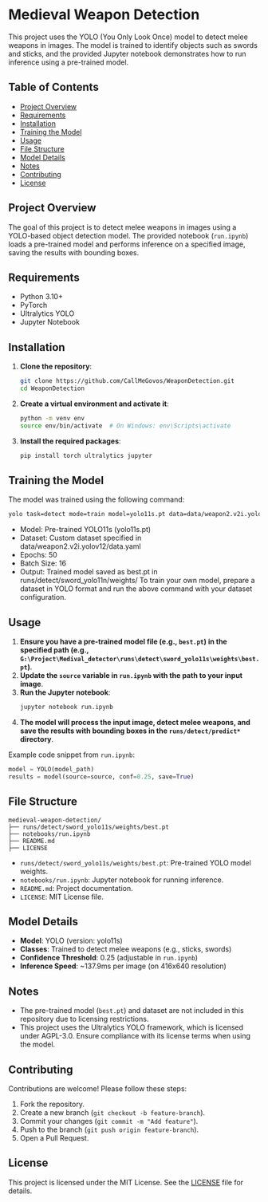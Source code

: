 # Medieval Weapon Detection

This project uses the YOLO (You Only Look Once) model to detect melee weapons in images. The model is trained to identify objects such as swords and sticks, and the provided Jupyter notebook demonstrates how to run inference using a pre-trained model.

## Table of Contents
- [Project Overview](#project-overview)
- [Requirements](#requirements)
- [Installation](#installation)
- [Training the Model](#training-the-model)
- [Usage](#usage)
- [File Structure](#file-structure)
- [Model Details](#model-details)
- [Notes](#notes)
- [Contributing](#contributing)
- [License](#license)

## Project Overview
The goal of this project is to detect melee weapons in images using a YOLO-based object detection model. The provided notebook (`run.ipynb`) loads a pre-trained model and performs inference on a specified image, saving the results with bounding boxes.

## Requirements
- Python 3.10+
- PyTorch
- Ultralytics YOLO
- Jupyter Notebook

## Installation
1. **Clone the repository**:
   ```bash
   git clone https://github.com/CallMeGovos/WeaponDetection.git
   cd WeaponDetection
   ```

2. **Create a virtual environment and activate it**:
   ```bash
   python -m venv env
   source env/bin/activate  # On Windows: env\Scripts\activate
   ```

3. **Install the required packages**:
   ```bash
   pip install torch ultralytics jupyter
   ```

## Training the Model
The model was trained using the following command:
```bash
yolo task=detect mode=train model=yolo11s.pt data=data/weapon2.v2i.yolov12/data.yaml epochs=50 batch=16 name=sword_yolo11n
```
- Model: Pre-trained YOLO11s (yolo11s.pt)
- Dataset: Custom dataset specified in data/weapon2.v2i.yolov12/data.yaml
- Epochs: 50
- Batch Size: 16
- Output: Trained model saved as best.pt in runs/detect/sword_yolo11n/weights/
To train your own model, prepare a dataset in YOLO format and run the above command with your dataset configuration.

## Usage
1. **Ensure you have a pre-trained model file (e.g., `best.pt`) in the specified path (e.g., `G:\Project\Medival_detector\runs\detect\sword_yolo11s\weights\best.pt`)**.
2. **Update the `source` variable in `run.ipynb` with the path to your input image**.
3. **Run the Jupyter notebook**:
   ```bash
   jupyter notebook run.ipynb
   ```
4. **The model will process the input image, detect melee weapons, and save the results with bounding boxes in the `runs/detect/predict*` directory**.

Example code snippet from `run.ipynb`:
```python
model = YOLO(model_path)
results = model(source=source, conf=0.25, save=True)
```

## File Structure
```
medieval-weapon-detection/
├── runs/detect/sword_yolo11s/weights/best.pt
├── notebooks/run.ipynb
├── README.md
├── LICENSE
```

- `runs/detect/sword_yolo11s/weights/best.pt`: Pre-trained YOLO model weights.
- `notebooks/run.ipynb`: Jupyter notebook for running inference.
- `README.md`: Project documentation.
- `LICENSE`: MIT License file.

## Model Details
- **Model**: YOLO (version: yolo11s)
- **Classes**: Trained to detect melee weapons (e.g., sticks, swords)
- **Confidence Threshold**: 0.25 (adjustable in `run.ipynb`)
- **Inference Speed**: ~137.9ms per image (on 416x640 resolution)

## Notes
- The pre-trained model (`best.pt`) and dataset are not included in this repository due to licensing restrictions.
- This project uses the Ultralytics YOLO framework, which is licensed under AGPL-3.0. Ensure compliance with its license terms when using the model.

## Contributing
Contributions are welcome! Please follow these steps:
1. Fork the repository.
2. Create a new branch (`git checkout -b feature-branch`).
3. Commit your changes (`git commit -m "Add feature"`).
4. Push to the branch (`git push origin feature-branch`).
5. Open a Pull Request.

## License
This project is licensed under the MIT License. See the [LICENSE](LICENSE) file for details.
